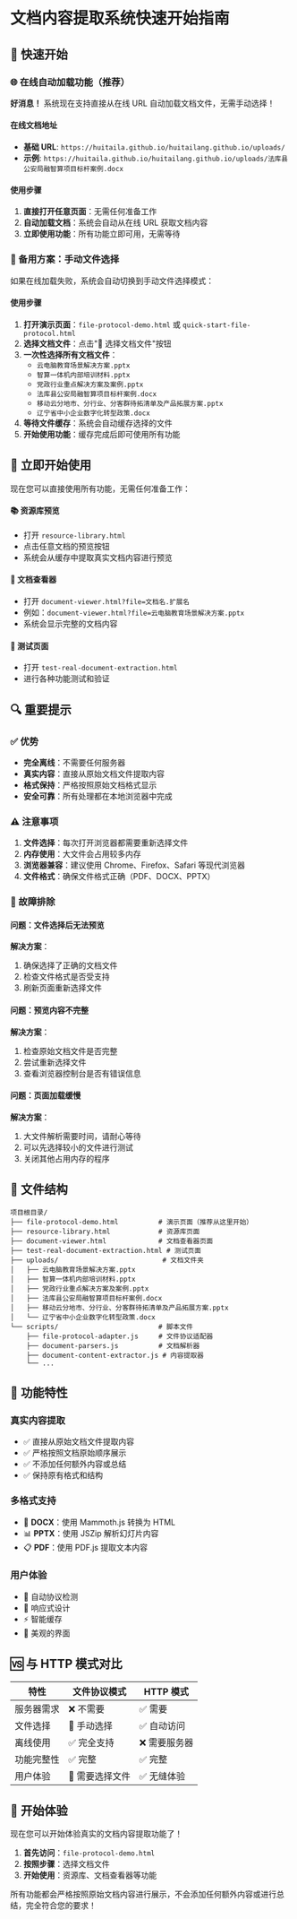 # 文档内容提取系统快速开始指南

## 🚀 快速开始

### 🌐 在线自动加载功能（推荐）

**好消息！** 系统现在支持直接从在线 URL 自动加载文档文件，无需手动选择！

#### 在线文档地址
- **基础 URL**: `https://huitaila.github.io/huitailang.github.io/uploads/`
- **示例**: `https://huitaila.github.io/huitailang.github.io/uploads/法库县公安局融智算项目标杆案例.docx`

#### 使用步骤
1. **直接打开任意页面**：无需任何准备工作
2. **自动加载文档**：系统会自动从在线 URL 获取文档内容
3. **立即使用功能**：所有功能立即可用，无需等待

### 📂 备用方案：手动文件选择

如果在线加载失败，系统会自动切换到手动文件选择模式：

#### 使用步骤
1. **打开演示页面**：`file-protocol-demo.html` 或 `quick-start-file-protocol.html`
2. **选择文档文件**：点击"📂 选择文档文件"按钮
3. **一次性选择所有文档文件**：
   - `云电脑教育场景解决方案.pptx`
   - `智算一体机内部培训材料.pptx`
   - `党政行业重点解决方案及案例.pptx`
   - `法库县公安局融智算项目标杆案例.docx`
   - `移动云分地市、分行业、分客群待拓清单及产品拓展方案.pptx`
   - `辽宁省中小企业数字化转型政策.docx`
4. **等待文件缓存**：系统会自动缓存选择的文件
5. **开始使用功能**：缓存完成后即可使用所有功能

## 🎯 立即开始使用
现在您可以直接使用所有功能，无需任何准备工作：

#### 📚 资源库预览
- 打开 `resource-library.html`
- 点击任意文档的预览按钮
- 系统会从缓存中提取真实文档内容进行预览

#### 📄 文档查看器
- 打开 `document-viewer.html?file=文档名.扩展名`
- 例如：`document-viewer.html?file=云电脑教育场景解决方案.pptx`
- 系统会显示完整的文档内容

#### 🧪 测试页面
- 打开 `test-real-document-extraction.html`
- 进行各种功能测试和验证

## 🔍 重要提示

### ✅ 优势
- **完全离线**：不需要任何服务器
- **真实内容**：直接从原始文档文件提取内容
- **格式保持**：严格按照原始文档格式显示
- **安全可靠**：所有处理都在本地浏览器中完成

### ⚠️ 注意事项
1. **文件选择**：每次打开浏览器都需要重新选择文件
2. **内存使用**：大文件会占用较多内存
3. **浏览器兼容**：建议使用 Chrome、Firefox、Safari 等现代浏览器
4. **文件格式**：确保文件格式正确（PDF、DOCX、PPTX）

### 🔧 故障排除

#### 问题：文件选择后无法预览
**解决方案**：
1. 确保选择了正确的文档文件
2. 检查文件格式是否受支持
3. 刷新页面重新选择文件

#### 问题：预览内容不完整
**解决方案**：
1. 检查原始文档文件是否完整
2. 尝试重新选择文件
3. 查看浏览器控制台是否有错误信息

#### 问题：页面加载缓慢
**解决方案**：
1. 大文件解析需要时间，请耐心等待
2. 可以先选择较小的文件进行测试
3. 关闭其他占用内存的程序

## 📁 文件结构

```
项目根目录/
├── file-protocol-demo.html          # 演示页面（推荐从这里开始）
├── resource-library.html            # 资源库页面
├── document-viewer.html             # 文档查看器页面
├── test-real-document-extraction.html # 测试页面
├── uploads/                          # 文档文件夹
│   ├── 云电脑教育场景解决方案.pptx
│   ├── 智算一体机内部培训材料.pptx
│   ├── 党政行业重点解决方案及案例.pptx
│   ├── 法库县公安局融智算项目标杆案例.docx
│   ├── 移动云分地市、分行业、分客群待拓清单及产品拓展方案.pptx
│   └── 辽宁省中小企业数字化转型政策.docx
└── scripts/                         # 脚本文件
    ├── file-protocol-adapter.js     # 文件协议适配器
    ├── document-parsers.js          # 文档解析器
    ├── document-content-extractor.js # 内容提取器
    └── ...
```

## 🎯 功能特性

### 真实内容提取
- ✅ 直接从原始文档文件提取内容
- ✅ 严格按照文档原始顺序展示
- ✅ 不添加任何额外内容或总结
- ✅ 保持原有格式和结构

### 多格式支持
- 📄 **DOCX**：使用 Mammoth.js 转换为 HTML
- 📊 **PPTX**：使用 JSZip 解析幻灯片内容
- 📋 **PDF**：使用 PDF.js 提取文本内容

### 用户体验
- 🔄 自动协议检测
- 📱 响应式设计
- ⚡ 智能缓存
- 🎨 美观的界面

## 🆚 与 HTTP 模式对比

| 特性 | 文件协议模式 | HTTP 模式 |
|------|-------------|-----------|
| 服务器需求 | ❌ 不需要 | ✅ 需要 |
| 文件选择 | 🔄 手动选择 | ✅ 自动访问 |
| 离线使用 | ✅ 完全支持 | ❌ 需要服务器 |
| 功能完整性 | ✅ 完整 | ✅ 完整 |
| 用户体验 | 🔄 需要选择文件 | ✅ 无缝体验 |

## 🎉 开始体验

现在您可以开始体验真实的文档内容提取功能了！

1. **首先访问**：`file-protocol-demo.html`
2. **按照步骤**：选择文档文件
3. **开始使用**：资源库、文档查看器等功能

所有功能都会严格按照原始文档内容进行展示，不会添加任何额外内容或进行总结，完全符合您的要求！
